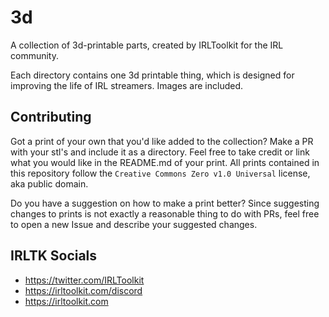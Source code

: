 # 3d

A collection of 3d-printable parts, created by IRLToolkit for the IRL community.

Each directory contains one 3d printable thing, which is designed for improving the life of IRL streamers. Images are included.

## Contributing

Got a print of your own that you'd like added to the collection? Make a PR with your stl's and include it as a directory. Feel free to take credit or link what you would like in the README.md of your print. All prints contained in this
repository follow the `Creative Commons Zero v1.0 Universal` license, aka public domain.

Do you have a suggestion on how to make a print better? Since suggesting changes to prints is not exactly a reasonable thing to do with PRs, feel free to open a new Issue and describe your suggested changes.

## IRLTK Socials

- https://twitter.com/IRLToolkit
- https://irltoolkit.com/discord
- https://irltoolkit.com
